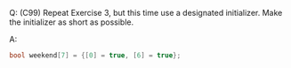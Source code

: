Q: (C99) Repeat Exercise 3, but this time use a designated initializer. Make the
initializer as short as possible.

A:

```c
bool weekend[7] = {[0] = true, [6] = true};
```
